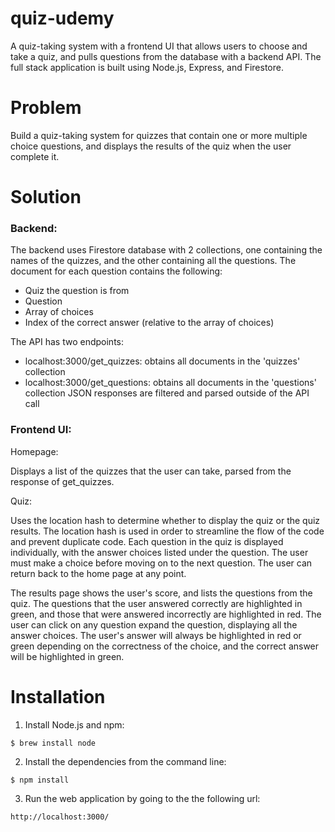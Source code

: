 # quiz-udemy
A quiz-taking system with a frontend UI that allows users to choose and take a quiz, and pulls questions from the database with a backend API. The full stack application is built using Node.js, Express, and Firestore. 

# Problem
Build a quiz-taking system for quizzes that contain one or more multiple choice questions, and displays the results of the quiz when the user complete it. 

# Solution
### Backend:

The backend uses Firestore database with 2 collections, one containing the names of the quizzes, and the other containing all the questions. The document for each question contains the following:
- Quiz the question is from 
- Question
- Array of choices
- Index of the correct answer (relative to the array of choices)

The API has two endpoints:
- localhost:3000/get_quizzes: obtains all documents in the 'quizzes' collection
- localhost:3000/get_questions: obtains all documents in the 'questions' collection
JSON responses are filtered and parsed outside of the API call

### Frontend UI:

Homepage: 

Displays a list of the quizzes that the user can take, parsed from the response of get_quizzes.

Quiz:

Uses the location hash to determine whether to display the quiz or the quiz results.  The location hash is used in order to streamline the flow of the code and prevent duplicate code. 
Each question in the quiz is displayed individually, with the answer choices listed under the question. The user must make a choice before moving on to the next question. The user can return back to the home page at any point. 

The results page shows the user's score, and lists the questions from the quiz. The questions that the user answered correctly are highlighted in green, and those that were answered incorrectly are highlighted in red. The user can click on any question expand the question, displaying all the answer choices. The user's answer will always be highlighted in red or green depending on the correctness of the choice, and the correct answer will be highlighted in green. 



# Installation
1. Install Node.js and npm:
```
$ brew install node
```
2. Install the dependencies from the command line:
```
$ npm install
```
3. Run the web application by going to the the following url:
```
http://localhost:3000/
```


